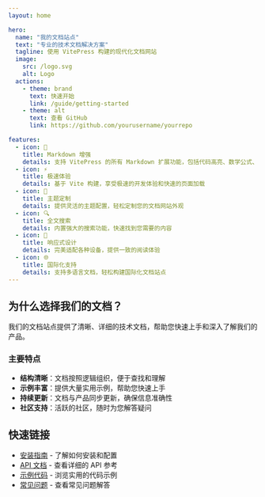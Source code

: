 ```yaml
---
layout: home

hero:
  name: "我的文档站点"
  text: "专业的技术文档解决方案"
  tagline: 使用 VitePress 构建的现代化文档网站
  image:
    src: /logo.svg
    alt: Logo
  actions:
    - theme: brand
      text: 快速开始
      link: /guide/getting-started
    - theme: alt
      text: 查看 GitHub
      link: https://github.com/yourusername/yourrepo

features:
  - icon: 📝
    title: Markdown 增强
    details: 支持 VitePress 的所有 Markdown 扩展功能，包括代码高亮、数学公式、图表等
  - icon: ⚡️
    title: 极速体验
    details: 基于 Vite 构建，享受极速的开发体验和快速的页面加载
  - icon: 🎨
    title: 主题定制
    details: 提供灵活的主题配置，轻松定制您的文档网站外观
  - icon: 🔍
    title: 全文搜索
    details: 内置强大的搜索功能，快速找到您需要的内容
  - icon: 📱
    title: 响应式设计
    details: 完美适配各种设备，提供一致的阅读体验
  - icon: 🌐
    title: 国际化支持
    details: 支持多语言文档，轻松构建国际化文档站点
---
```


## 为什么选择我们的文档？

我们的文档站点提供了清晰、详细的技术文档，帮助您快速上手和深入了解我们的产品。

### 主要特点

- **结构清晰**：文档按照逻辑组织，便于查找和理解
- **示例丰富**：提供大量实用示例，帮助您快速上手
- **持续更新**：文档与产品同步更新，确保信息准确性
- **社区支持**：活跃的社区，随时为您解答疑问

## 快速链接

- [安装指南](/guide/installation) - 了解如何安装和配置
- [API 文档](/api/introduction) - 查看详细的 API 参考
- [示例代码](/examples/basic) - 浏览实用的代码示例
- [常见问题](https://github.com/yourusername/yourrepo/issues) - 查看常见问题解答